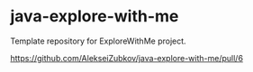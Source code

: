 # java-explore-with-me
Template repository for ExploreWithMe project.

https://github.com/AlekseiZubkov/java-explore-with-me/pull/6
